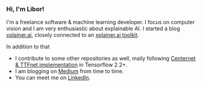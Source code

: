 ### Hi, I'm Libor!
I'm a freelance software & machine learning developer. I focus on computer vision and I am very enthusiastic about explainable AI. I started a blog [xplainer.ai](https://xplainer.ai/), closely connected to an [xplainer.ai toolkit](https://github.com/liborvaneksw/xplainer). 

In addition to that
- I contribute to some other repositories as well, maily following 
  [Centernet & TTFnet implementation](https://github.com/Ximilar-com/xcenternet) in Tensorflow 2.2+.
- I am blogging on [Medium](https://medium.com/@libor_vanek) from time to time.
- You can meet me on [LinkedIn](https://www.linkedin.com/in/libor-vanek/).
